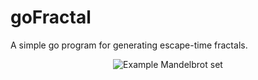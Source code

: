 goFractal
=========

A simple go program for generating escape-time fractals.

<p align="center">
  <img src="https://raw.github.com/Logibox/goFractal/master/example.png?raw=true" alt="Example Mandelbrot set"/>
</p>

